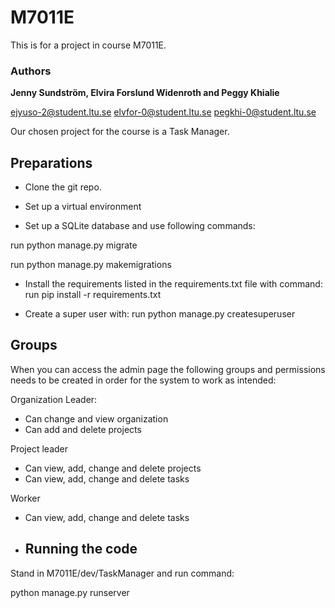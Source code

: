 # M7011E
This is for a project in course M7011E. 

### Authors
**Jenny Sundström, Elvira Forslund Widenroth and Peggy Khialie**

ejyuso-2@student.ltu.se 
elvfor-0@student.ltu.se 
pegkhi-0@student.ltu.se

Our chosen project for the course is a Task Manager.


## Preparations

- Clone the git repo.

- Set up a virtual environment 

- Set up a SQLite database and use following commands:
  
run python manage.py migrate

run python manage.py makemigrations

- Install the requirements listed in the requirements.txt file with command:
run pip install -r requirements.txt

- Create a super user with:
run python manage.py createsuperuser 

## Groups

When you can access the admin page the following groups and permissions needs to be created in order for the system to work as intended:

Organization Leader:
- Can change and view organization
- Can add and delete projects


Project leader
- Can view, add, change and delete projects
- Can view, add, change and delete tasks


Worker
- Can view, add, change and delete tasks

- ## Running the code

Stand in M7011E/dev/TaskManager and run command:

python manage.py runserver







